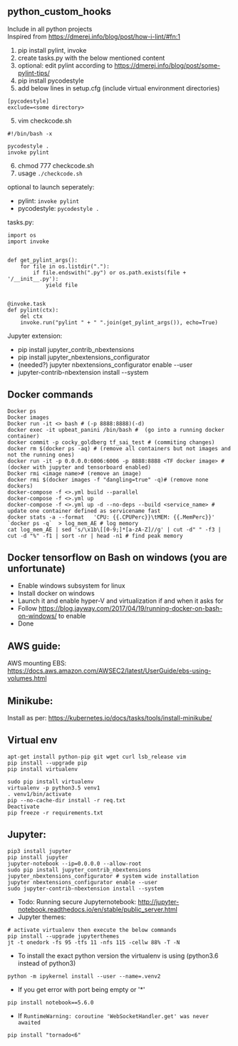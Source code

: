 ## python_custom_hooks
Include in all python projects  
Inspired from https://dmerej.info/blog/post/how-i-lint/#fn:1 

1. pip install pylint, invoke
2. create tasks.py with the below mentioned content
2. optional: edit pylint according to https://dmerej.info/blog/post/some-pylint-tips/
3. pip install pycodestyle
4. add below lines in setup.cfg (include virtual environment directories)
```
[pycodestyle]
exclude=<some directory>
```
5. vim checkcode.sh
```
#!/bin/bash -x

pycodestyle .
invoke pylint
```
6. chmod 777 checkcode.sh
7. usage 
```./checkcode.sh```

optional to launch seperately:
- pylint: ```invoke pylint```
- pycodestyle: ```pycodestyle .```

tasks.py:
```
import os
import invoke


def get_pylint_args():
    for file in os.listdir("."):
        if file.endswith(".py") or os.path.exists(file + '/__init__.py'):
            yield file


@invoke.task
def pylint(ctx):
    del ctx
    invoke.run("pylint " + " ".join(get_pylint_args()), echo=True)
```


Jupyter extension:
- pip install jupyter_contrib_nbextensions
- pip install jupyter_nbextensions_configurator
- (needed?) jupyter nbextensions_configurator enable --user
- jupyter-contrib-nbextension install --system

## Docker commands
```
Docker ps
Docker images
Docker run -it <> bash # (-p 8888:8888)(-d)
docker exec -it upbeat_panini /bin/bash #  (go into a running docker container)
docker commit -p cocky_goldberg tf_sai_test # (commiting changes)
docker rm $(docker ps -aq) # (remove all containers but not images and not the running ones)
docker run -it -p 0.0.0.0:6006:6006 -p 8888:8888 <TF docker image> # (docker with jupyter and tensorboard enabled)
Docker rmi <image name># (remove an image)
docker rmi $(docker images -f "dangling=true" -q)# (remove none dockers)
docker-compose -f <>.yml build --parallel
docker-compose -f <>.yml up
docker-compose -f <>.yml up -d --no-deps --build <service_name> # update one container defined as servicename fast
docker stats -a --format   'CPU: {{.CPUPerc}}\tMEM: {{.MemPerc}}' `docker ps -q`  > log_mem_AE # log memory
cat log_mem_AE | sed 's/\x1b\[[0-9;]*[a-zA-Z]//g' | cut -d" " -f3 | cut -d "%" -f1 | sort -nr | head -n1 # find peak memory
```
## Docker tensorflow on Bash on windows (you are unfortunate)

- Enable windows subsystem for linux
- Install docker on windows
- Launch it and enable hyper-V and virtualization if and when it asks for
- Follow https://blog.jayway.com/2017/04/19/running-docker-on-bash-on-windows/ to enable
- Done

## AWS guide:
AWS mounting EBS: https://docs.aws.amazon.com/AWSEC2/latest/UserGuide/ebs-using-volumes.html 

## Minikube:
Install as per: https://kubernetes.io/docs/tasks/tools/install-minikube/

## Virtual env 
```apt-get update
apt-get install python-pip git wget curl lsb_release vim
pip install --upgrade pip
pip install virtualenv

sudo pip install virtualenv
virtualenv -p python3.5 venv1
. venv1/bin/activate
pip --no-cache-dir install -r req.txt
Deactivate
pip freeze -r requirements.txt
```

## Jupyter:
```
pip3 install jupyter
pip install jupyter
jupyter-notebook --ip=0.0.0.0 --allow-root
sudo pip install jupyter_contrib_nbextensions jupyter_nbextensions_configurator # system wide installation
jupyter nbextensions_configurator enable --user
sudo jupyter-contrib-nbextension install --system
```
- Todo: Running secure Jupyternotebook: http://jupyter-notebook.readthedocs.io/en/stable/public_server.html
- Jupyter themes:
```
# activate virtualenv then execute the below commands
pip install --upgrade jupyterthemes
jt -t onedork -fs 95 -tfs 11 -nfs 115 -cellw 88% -T -N
```
- To install the exact python version the virtualenv is using (python3.6 instead of python3)
```
python -m ipykernel install --user --name=.venv2
```
- If you get error with port being empty or '*'
```
pip install notebook==5.6.0
```
- If `RuntimeWarning: coroutine 'WebSocketHandler.get' was never awaited`
```
pip install "tornado<6"
```
